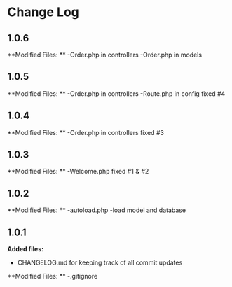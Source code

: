 # Change Log

## 1.0.6
**Modified Files: **
-Order.php in controllers
-Order.php in models

## 1.0.5
**Modified Files: **
-Order.php in controllers
-Route.php in config
fixed #4

## 1.0.4
**Modified Files: **
-Order.php in controllers
fixed #3

## 1.0.3
**Modified Files: **
-Welcome.php
fixed #1 & #2

## 1.0.2
**Modified Files: **
-autoload.php
-load model and database


## 1.0.1
**Added files:**
- CHANGELOG.md for keeping track of all commit updates

**Modified Files: **
-.gitignore
